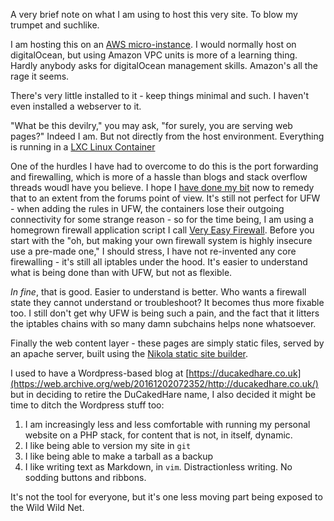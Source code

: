 <!-- 
.. title: About this site
.. slug: about-this-site
.. date: 2017-04-08 20:51:07 UTC+01:00
.. tags: 
.. category: 
.. link: 
.. description: 
.. type: text
-->

A very brief note on what I am using to host this very site. To blow my trumpet and suchlike.

I am hosting this on an [AWS micro-instance](https://docs.aws.amazon.com/AWSEC2/latest/UserGuide/concepts_micro_instances.html). I would normally host on digitalOcean, but using Amazon VPC units is more of a learning thing. Hardly anybody asks for digitalOcean management skills. Amazon's all the rage it seems.

There's very little installed to it - keep things minimal and such. I haven't even installed a webserver to it.

"What be this devilry," you may ask, "for surely, you are serving web pages?" Indeed I am. But not directly from the host environment. Everything is running in a [LXC Linux Container](https://en.wikipedia.org/wiki/LXC)

One of the hurdles I have had to overcome to do this is the port forwarding and firewalling, which is more of a hassle than blogs and stack overflow threads woudl have you believe. I hope I [have done my bit](https://serverfault.com/questions/841951/cannot-port-forward-with-ufw-on-ubuntu) now to remedy that to an extent from the forums point of view. It's still not perfect for UFW - when adding the rules in UFW, the containers lose their outgoing connectivity for some strange reason - so for the time being, I am using a homegrown firewall application script I call [Very Easy Firewall](https://github.com/taikedz/vefirewall). Before you start with the "oh, but making your own firewall system is highly insecure use a pre-made one," I should stress, I have not re-invented any core firewalling - it's still all iptables under the hood. It's easier to understand what is being done than with UFW, but not as flexible.

*In fine*, that is good. Easier to understand is better. Who wants a firewall state they cannot understand or troubleshoot? It becomes thus more fixable too. I still don't get why UFW is being such a pain, and the fact that it litters the iptables chains with so many damn subchains helps none whatsoever.

Finally the web content layer - these pages are simply static files, served by an apache server, built using the [Nikola static site builder](https://getnikola.com/).

I used to have a Wordpress-based blog at [https://ducakedhare.co.uk](https://web.archive.org/web/20161202072352/http://ducakedhare.co.uk/) but in deciding to retire the DuCakedHare name, I also decided it might be time to ditch the Wordpress stuff too:

1. I am increasingly less and less comfortable with running my personal website on a PHP stack, for content that is not, in itself, dynamic.
1. I like being able to version my site in `git`
1. I like being able to make a tarball as a backup
1. I like writing text as Markdown, in `vim`. Distractionless writing. No sodding buttons and ribbons.

It's not the tool for everyone, but it's one less moving part being exposed to the Wild Wild Net.
